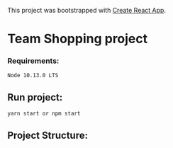 This project was bootstrapped with [Create React App](https://github.com/facebook/create-react-app).

# Team Shopping project

### Requirements:
`Node 10.13.0 LTS`

## Run project:
`yarn start or npm start`

## Project Structure:

```

```